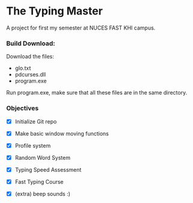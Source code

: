 # The Typing Master
A project for first my semester at NUCES FAST KHI campus.

### Build Download:
Download the files: 
+ glo.txt
+ pdcurses.dll
+ program.exe

Run program.exe, make sure that all these files are in the same directory.

### Objectives
 - [x] Initialize Git repo
 - [x] Make basic window moving functions
 - [x] Profile system
 - [x] Random Word System
 - [x] Typing Speed Assessment
 - [x] Fast Typing Course
 - [x] (extra) beep sounds :)

